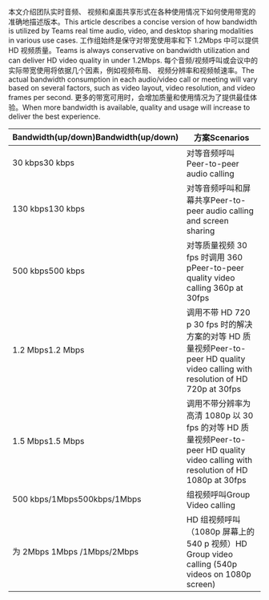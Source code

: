 <span data-ttu-id="870b4-101">本文介绍团队实时音频、 视频和桌面共享形式在各种使用情况下如何使用带宽的准确地描述版本。</span><span class="sxs-lookup"><span data-stu-id="870b4-101">This article describes a concise version of how bandwidth is utilized by Teams real time audio, video, and desktop sharing modalities in various use cases.</span></span> <span data-ttu-id="870b4-102">工作组始终是保守对带宽使用率和下 1.2Mbps 中可以提供 HD 视频质量。</span><span class="sxs-lookup"><span data-stu-id="870b4-102">Teams is always conservative on bandwidth utilization and can deliver HD video quality in under 1.2Mbps.</span></span> <span data-ttu-id="870b4-103">每个音频/视频呼叫或会议中的实际带宽使用将依据几个因素，例如视频布局、 视频分辨率和视频帧速率。</span><span class="sxs-lookup"><span data-stu-id="870b4-103">The actual bandwidth consumption in each audio/video call or meeting will vary based on several factors, such as video layout, video resolution, and video frames per second.</span></span> <span data-ttu-id="870b4-104">更多的带宽可用时，会增加质量和使用情况为了提供最佳体验。</span><span class="sxs-lookup"><span data-stu-id="870b4-104">When more bandwidth is available, quality and usage will increase to deliver the best experience.</span></span>


|<span data-ttu-id="870b4-105">Bandwidth(up/down)</span><span class="sxs-lookup"><span data-stu-id="870b4-105">Bandwidth(up/down)</span></span> |<span data-ttu-id="870b4-106">方案</span><span class="sxs-lookup"><span data-stu-id="870b4-106">Scenarios</span></span> |
|---|---|
|<span data-ttu-id="870b4-107">30 kbps</span><span class="sxs-lookup"><span data-stu-id="870b4-107">30 kbps</span></span> |<span data-ttu-id="870b4-108">对等音频呼叫</span><span class="sxs-lookup"><span data-stu-id="870b4-108">Peer-to-peer audio calling</span></span> |
|<span data-ttu-id="870b4-109">130 kbps</span><span class="sxs-lookup"><span data-stu-id="870b4-109">130 kbps</span></span> |<span data-ttu-id="870b4-110">对等音频呼叫和屏幕共享</span><span class="sxs-lookup"><span data-stu-id="870b4-110">Peer-to-peer audio calling and screen sharing</span></span> |
|<span data-ttu-id="870b4-111">500 kbps</span><span class="sxs-lookup"><span data-stu-id="870b4-111">500 kbps</span></span> |<span data-ttu-id="870b4-112">对等质量视频 30 fps 时调用 360 p</span><span class="sxs-lookup"><span data-stu-id="870b4-112">Peer-to-peer quality video calling 360p at 30fps</span></span> |
|<span data-ttu-id="870b4-113">1.2 Mbps</span><span class="sxs-lookup"><span data-stu-id="870b4-113">1.2 Mbps</span></span> |<span data-ttu-id="870b4-114">调用不带 HD 720 p 30 fps 时的解决方案的对等 HD 质量视频</span><span class="sxs-lookup"><span data-stu-id="870b4-114">Peer-to-peer HD quality video calling with resolution of HD 720p at 30fps</span></span> |
|<span data-ttu-id="870b4-115">1.5 Mbps</span><span class="sxs-lookup"><span data-stu-id="870b4-115">1.5 Mbps</span></span> |<span data-ttu-id="870b4-116">调用不带分辨率为高清 1080p 以 30 fps 的对等 HD 质量视频</span><span class="sxs-lookup"><span data-stu-id="870b4-116">Peer-to-peer HD quality video calling with resolution of HD 1080p at 30fps</span></span> |
|<span data-ttu-id="870b4-117">500 kbps/1Mbps</span><span class="sxs-lookup"><span data-stu-id="870b4-117">500kbps/1Mbps</span></span> |<span data-ttu-id="870b4-118">组视频呼叫</span><span class="sxs-lookup"><span data-stu-id="870b4-118">Group Video calling</span></span> |
|<span data-ttu-id="870b4-119">为 2Mbps 1Mbps /</span><span class="sxs-lookup"><span data-stu-id="870b4-119">1Mbps/2Mbps</span></span> |<span data-ttu-id="870b4-120">HD 组视频呼叫 （1080p 屏幕上的 540 p 视频）</span><span class="sxs-lookup"><span data-stu-id="870b4-120">HD Group video calling (540p videos on 1080p screen)</span></span> |
